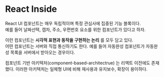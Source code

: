 # React Inside

React UI 컴포넌트는 매우 독립적이며 특정 관심사에 집중된 기능 블록이다.\
예를 들어 날짜선택, 캡차, 주소, 우편번호 요소를 위한 컴포넌트가 있다고 하자.

이런 컴포넌트는 **시각적 표현과 동작을 구현하는 논리** 를 모두 담고 있다.\
어떤 컴포넌트는 서버와 직접 통신하기도 한다. 예를 들어 자동완성 컴포넌트가 자동완성 목록을 서버에서 받아오는 경우이다.

컴포넌트 기반 아키텍처(component-based-architectrue) 는 리액트 이전에도 존재했다.
이러한 아키텍처는 일체형 UI에 비해 재사용과 유지보수, 확장이 용이하다.